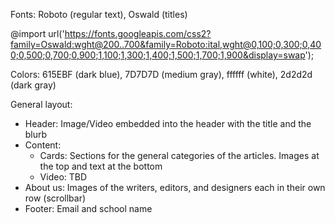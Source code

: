 Fonts: Roboto (regular text), Oswald (titles)

@import url('https://fonts.googleapis.com/css2?family=Oswald:wght@200..700&family=Roboto:ital,wght@0,100;0,300;0,400;0,500;0,700;0,900;1,100;1,300;1,400;1,500;1,700;1,900&display=swap');

Colors: 615EBF (dark blue), 7D7D7D (medium gray), ffffff (white), 2d2d2d (dark gray)

General layout:

* Header: Image/Video embedded into the header with the title and the blurb
* Content:
    * Cards: Sections for the general categories of the articles. Images at the top and text at the bottom
    * Video: TBD
* About us: Images of the writers, editors, and designers each in their own row (scrollbar)
* Footer: Email and school name